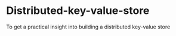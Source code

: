 # Distributed-key-value-store
To get a practical insight into building a distributed key-value store

